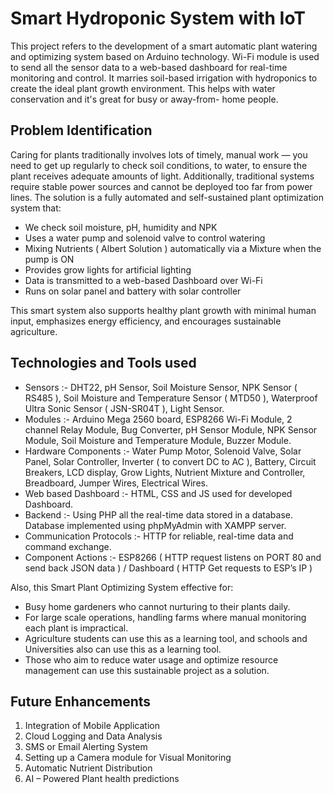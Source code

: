 # Smart Hydroponic System with IoT
This project refers to the development of a smart automatic plant watering and optimizing system based on Arduino technology. Wi-Fi module is used to send all the sensor data to a web-based dashboard for real-time monitoring and control. It marries soil-based irrigation with hydroponics to create the ideal plant growth environment. This helps with water conservation and it's great for busy or away-from- home people.

## Problem Identification
Caring for plants traditionally involves lots of timely, manual work — you need to get up regularly to check soil conditions, to water, to ensure the plant receives adequate amounts of light. Additionally, traditional systems require stable power sources and cannot be deployed too far from power lines. The solution is a fully automated and self-sustained plant optimization system that:

- We check soil moisture, pH, humidity and NPK
- Uses a water pump and solenoid valve to control watering
- Mixing Nutrients ( Albert Solution ) automatically via a Mixture when the pump is ON
- Provides grow lights for artificial lighting
- Data is transmitted to a web-based Dashboard over Wi-Fi
- Runs on solar panel and battery with solar controller
  
This smart system also supports healthy plant growth with minimal human input, emphasizes energy efficiency, and encourages sustainable agriculture.

## Technologies and Tools used

- Sensors :- DHT22, pH Sensor, Soil Moisture Sensor, NPK Sensor ( RS485 ), Soil Moisture and Temperature Sensor ( MTD50 ), Waterproof Ultra Sonic Sensor ( JSN-SR04T ), Light Sensor.
- Modules :- Arduino Mega 2560 board, ESP8266 Wi-Fi Module, 2 channel Relay Module, Bug Converter, pH Sensor Module, NPK Sensor Module, Soil Moisture and Temperature Module, Buzzer Module.
- Hardware Components :- Water Pump Motor, Solenoid Valve, Solar Panel, Solar Controller, Inverter ( to convert DC to AC ), Battery, Circuit Breakers, LCD display, Grow Lights, Nutrient Mixture and Controller, Breadboard, Jumper Wires, Electrical Wires.
- Web based Dashboard :- HTML, CSS and JS used for developed Dashboard.
- Backend :- Using PHP all the real-time data stored in a database. Database implemented using
phpMyAdmin with XAMPP server.
- Communication Protocols :- HTTP for reliable, real-time data and command exchange.
- Component Actions :- ESP8266 ( HTTP request listens on PORT 80 and send back JSON data ) / Dashboard ( HTTP Get requests to ESP’s IP )

Also, this Smart Plant Optimizing System effective for:
- Busy home gardeners who cannot nurturing to their plants daily.
- For large scale operations, handling farms where manual monitoring each plant is impractical.
- Agriculture students can use this as a learning tool, and schools and Universities also can use this as a learning tool.
- Those who aim to reduce water usage and optimize resource management can use this sustainable project as a solution.

## Future Enhancements

1. Integration of Mobile Application
2. Cloud Logging and Data Analysis
3. SMS or Email Alerting System
4. Setting up a Camera module for Visual Monitoring
5. Automatic Nutrient Distribution
6. AI – Powered Plant health predictions
